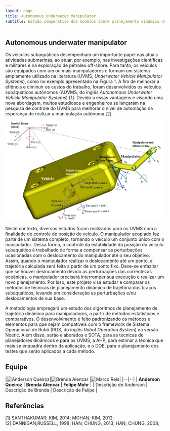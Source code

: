 ```yaml
---
layout: page
title: Autonomous Underwater Manipulator
subtitle: Estudo comparativo dos modelos sobre planejamento dinâmico de trajetórias
---
```


## Autonomous underwater manipulator

Os veículos subaquáticos desempenham um importante papel nas atuais atividades submarinas, ao atuar, por exemplo, nas investigações científicas e militares e na exploração de pétroleo off-shore. Para tanto, os veículos são equipados com um ou mais manipuladores e formam um sistema amplamente utilizado na literatura (UVMS, *Underwater Vehicle Manipulator Systems*), como no exemplo apresentado na Figura 1. A fim de melhorar a efiência e diminuir os custos do trabalho, foram desenvolvidos os veículos subáquaticos autônomos (AUVMS, do inglês *Autonomous  Underwater  Vehicle  Manipulator  Systems*) [1]. Devido a essas vantagens e visando uma nova abordagem, muitos estudiosos e engenheiros se lançaram na pesquisa de controle do UVMS para melhorar o nível de automação na esperança de realizar a manipulação autônoma [2].

![Modelo da estrutura de um UVMS](/assets/img/mohan-model.png "Veiculo")

Neste contexto, diversos estudos foram realizados para os UVMS com a finalidade de controle de posição do veículo. O manipulador acoplado faz parte de um sistema completo, tornando o veículo um conjunto único com o manipulador. Dessa forma, o controle da estabilidade da posição do veículo subaquático é trabalhado de forma a compensar as perturbações ocasionadas com o deslocamento do manipulador até o seu objetivo. Assim, quando o manipulador realizar o deslocamento até um ponto, a trajetória calculada será feita a partir de um ponto fixo. Deve-se enfazitar que se houver deslocamento devido as perturbações das correntezas oceânicas, o manipulador precisará interromper sua execução e realizar um novo planejamento. Por isso, este projeto visa estudar e comparar os métodos de técnicas de planejamento dinâmico de trajetória dos braços subaquáticos, levando em consideração as perturbações e/ou deslocamentos de sua base.

A metodologia empregará um estudo dos algoritmos de planejamento de trajetória dinâmico para manipuladores, a partir de métodos estatísticos e comparativos. O desenvolvimento é feito padronizando os métodos e elementos para que sejam compatíveis com o framework de Sistema Operacional de Robô (ROS, do inglês *Robot Operation System*) na versão Noetic. Além disso, serão elaborados o SOTA, para as técnicas de planejadores dinâmicos e para os UVMS, a AHP, para estimar a técnica que mais se enquadra dentro da aplicação, e o DOE, para o planejamento dos testes que serão aplicados a cada método.


## Equipe 
|![Anderson Queiroz](/assets/img/marco.jpg "Anderson Queiroz")|![Brenda Alencar](/assets/img/brenda.jpg "Brenda Alencar") |![Marco Reis](/assets/img/marco.jpg "Felipe Mohr")| 
|--|--|
| **Anderson Queiroz** | **Brenda Alencar** | **Felipe Mohr** |
| Descrição de Anderson | Descrição de Brenda | Descrição de Felipe |

## Referências
[1] SANTHAKUMAR; KIM, 2014; MOHAN; KIM, 2012;  
[2] DANNIGAN;RUSSELL, 1998; HAN; CHUNG, 2013; HAN; CHUNG, 2008;
